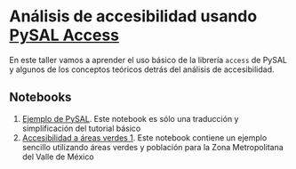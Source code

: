 # Análisis de accesibilidad usando [PySAL Access](https://access.readthedocs.io/en/latest/index.html)

En este taller vamos a aprender el uso básico de la librería `access` de PySAL y algunos de los conceptos teóricos detrás del análisis de accesibilidad.

## Notebooks

1. [Ejemplo de PySAL](./ejemplo_pysal.ipynb). Este notebook es sólo una traducción y simplificación del tutorial básico
2. [Accesibilidad a áreas verdes 1](./accesibilidad_01.ipynb). Este notebook contiene un ejemplo sencillo utilizando áreas verdes y población para la Zona Metropolitana del Valle de México

